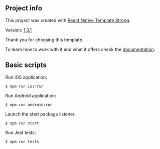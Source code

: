 ## Project info

This project was created with [React Native Template Strong](https://svbutko.github.io/react-native-template-strong/).

Version: [1.3.1](https://github.com/svbutko/react-native-template-strong/releases/tag/v1.3.1)

Thank you for choosing this template.

To learn how to work with it and what it offers check the [documentation](https://svbutko.github.io/react-native-template-strong/docs/getting-started).

## Basic scripts

Run iOS application:
```shell
$ npm run ios:run
```

Run Android application:
```shell
$ npm run android:run
```

Launch the start package listener:
```shell
$ npm run start
```

Run Jest tests:
```shell
$ npm run tests
```
